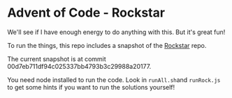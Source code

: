 # Advent of Code - Rockstar

We'll see if I have enough energy to do anything with this. But it's great fun!

To run the things, this repo includes a snapshot of the [Rockstar](https://github.com/RockstarLang/rockstar) repo.

The current snapshot is at commit 00d7eb711df94c025337bb4793b3c29988a20177.

You need node installed to run the code. Look in `runAll.sh`and `runRock.js` to get some hints if you want to run the solutions yourself!